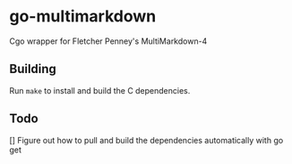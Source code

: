 go-multimarkdown
================
Cgo wrapper for Fletcher Penney's MultiMarkdown-4

Building
--------
Run `make` to install and build the C dependencies.

Todo
----
[] Figure out how to pull and build the dependencies automatically with
   go get
